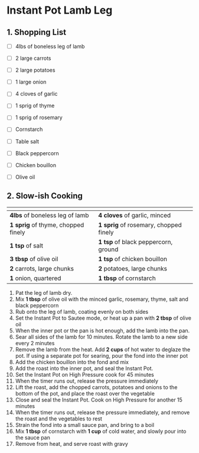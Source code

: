 # Instant Pot Lamb Leg

## 1. Shopping List
- [ ] 4lbs of boneless leg of lamb
- [ ] 2 large carrots
- [ ] 2 large potatoes
- [ ] 1 large onion
- [ ] 4 cloves of garlic
- [ ] 1 sprig of thyme
- [ ] 1 sprig of rosemary
- [ ] Cornstarch
- [ ] Table salt
- [ ] Black peppercorn
- [ ] Chicken bouillon
- [ ] Olive oil


## 2. Slow-ish Cooking
|<!-- -->|<!-- -->|
|---|---|
| **4lbs** of boneless leg of lamb | **4 cloves** of garlic, minced |
| **1 sprig** of thyme, chopped finely | **1 sprig** of rosemary, chopped finely |
| **1 tsp** of salt | **1 tsp** of black peppercorn, ground |
| **3 tbsp** of olive oil | **1 tsp** of chicken bouillon |
| **2** carrots, large chunks | **2** potatoes, large chunks |
| **1** onion, quartered | **1 tbsp** of cornstarch |

1. Pat the leg of lamb dry.
2. Mix **1 tbsp** of olive oil with the minced garlic, rosemary, thyme, salt and black peppercorn
3. Rub onto the leg of lamb, coating evenly on both sides
4. Set the Instant Pot to Sautee mode, or heat up a pan with **2 tbsp** of olive oil
5. When the inner pot or the pan is hot enough, add the lamb into the pan.
6. Sear all sides of the lamb for 10 minutes. Rotate the lamb to a new side every 2 minutes
7. Remove the lamb from the heat. Add **2 cups** of hot water to deglaze the pot. If using a separate pot for searing, pour the fond into the inner pot
8. Add the chicken bouillon into the fond and mix
9. Add the roast into the inner pot, and seal the Instant Pot.
10. Set the Instant Pot on High Pressure cook for 45 minutes
11. When the timer runs out, release the pressure immediately
12. Lift the roast, add the chopped carrots, potatoes and onions to the bottom of the pot, and place the roast over the vegetable
13. Close and seal the Instant Pot. Cook on High Pressure for another 15 minutes
14. When the timer runs out, release the pressure immediately, and remove the roast and the vegetables to rest
15. Strain the fond into a small sauce pan, and bring to a boil
16. Mix **1 tbsp** of cornstarch with **1 cup** of cold water, and slowly pour into the sauce pan
17. Remove from heat, and serve roast with gravy    